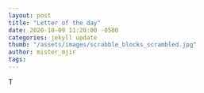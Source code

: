 ```yaml
---
layout: post
title: "Letter of the day"
date: 2020-10-09 11:20:00 -0500
categories: jekyll update
thumb: "/assets/images/scrabble_blocks_scrambled.jpg"
author: mister_mjir
tags:
---
```

T
